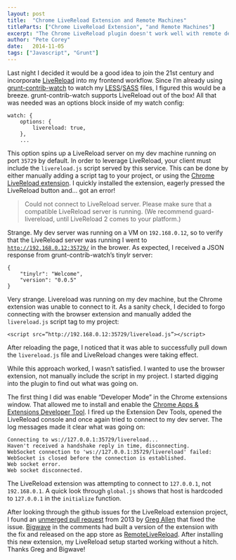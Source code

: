 ```yaml
---
layout: post
title:  "Chrome LiveReload Extension and Remote Machines"
titleParts: ["Chrome LiveReload Extension", "and Remote Machines"]
excerpt: "The Chrome LiveReload plugin doesn't work well with remote development servers. Here's a workaround."
author: "Pete Corey"
date:   2014-11-05
tags: ["Javascript", "Grunt"]
---
```


Last night I decided it would be a good idea to join the 21st century and incorporate [LiveReload](http://livereload.com/) into my frontend workflow. Since I’m already using [grunt-contrib-watch](https://github.com/gruntjs/grunt-contrib-watch) to watch my [LESS](http://lesscss.org/)/[SASS](http://sass-lang.com/) files, I figured this would be a breeze. grunt-contrib-watch supports LiveReload out of the box! All that was needed was an options block inside of my watch config:

<pre class="language-javascript"><code class="language-javascript">watch: {
    options: {
        livereload: true,
    },
    ...
</code></pre>

This option spins up a LiveReload server on my dev machine running on port <code class="language-*">35729</code> by default. In order to leverage LiveReload, your client must include the <code class="language-*">livereload.js</code> script served by this service. This can be done by either manually adding a script tag to your project, or using the [Chrome LiveReload extension](https://chrome.google.com/webstore/detail/livereload/jnihajbhpnppcggbcgedagnkighmdlei?hl=en). I quickly installed the extension, eagerly pressed the LiveReload button and... got an error!

> Could not connect to LiveReload server. Please make sure that a compatible LiveReload server is running. (We recommend guard-livereload, until LiveReload 2 comes to your platform.)

Strange. My dev server was running on a VM on <code class="language-*">192.168.0.12</code>, so to verify that the LiveReload server was running I went to <code class="language-*">http://192.168.0.12:35729/</code> in the brower. As expected, I received a JSON response from grunt-contrib-watch’s tinylr server:

<pre class="language-javascript"><code class="language-javascript">{
    "tinylr": "Welcome",
    "version": "0.0.5"
}
</code></pre>

Very strange. Livereload was running on my dev machine, but the Chrome extension was unable to connect to it. As a sanity check, I decided to forgo connecting with the browser extension and manually added the <code class="language-*">livereload.js</code> script tag to my project:

<pre class="language-markup"><code class="language-markup">&lt;script src=”http://192.168.0.12:35729/livereload.js”&gt;&lt;/script&gt;
</code></pre>

After reloading the page, I noticed that it was able to successfully pull down the <code class="language-*">livereload.js</code> file and LiveReload changes were taking effect.

While this approach worked, I wasn’t satisfied. I wanted to use the browser extension, not manually include the script in my project. I started digging into the plugin to find out what was going on.

The first thing I did was enable “Developer Mode” in the Chrome extensions window. That allowed me to install and enable the [Chrome Apps & Extensions Developer Tool](https://chrome.google.com/webstore/detail/chrome-apps-extensions-de/ohmmkhmmmpcnpikjeljgnaoabkaalbgc?hl=en). I fired up the Extension Dev Tools, opened the LiveReload console and once again tried to connect to my dev server. The log messages made it clear what was going on:

<pre class="language-*"><code class="language-*">Connecting to ws://127.0.0.1:35729/livereload...
Haven't received a handshake reply in time, disconnecting.
WebSocket connection to 'ws://127.0.0.1:35729/livereload' failed: WebSocket is closed before the connection is established.
Web socket error.
Web socket disconnected.</code></pre>

The LiveReload extension was attempting to connect to <code class="language-*">127.0.0.1</code>, not <code class="language-*">192.168.0.1</code>. A quick look through <code class="language-*">global.js</code> shows that host is hardcoded to <code class="language-*">127.0.0.1</code> in the <code class="language-*">initialize</code> function.

After looking through the github issues for the LiveReload extension project, I found an [unmerged pull request](https://github.com/livereload/livereload-extensions/pull/16) from 2013 by [Greg Allen](https://github.com/jgallen23) that fixed the issue. [Bigwave](https://github.com/bigwave) in the comments had built a version of the extension with the fix and released on the app store as [RemoteLiveReload](https://chrome.google.com/webstore/detail/remotelivereload/jlppknnillhjgiengoigajegdpieppei). After installing this new extension, my LiveReload setup started working without a hitch. Thanks Greg and Bigwave!
